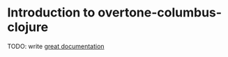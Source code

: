 # Introduction to overtone-columbus-clojure

TODO: write [great documentation](http://jacobian.org/writing/what-to-write/)
